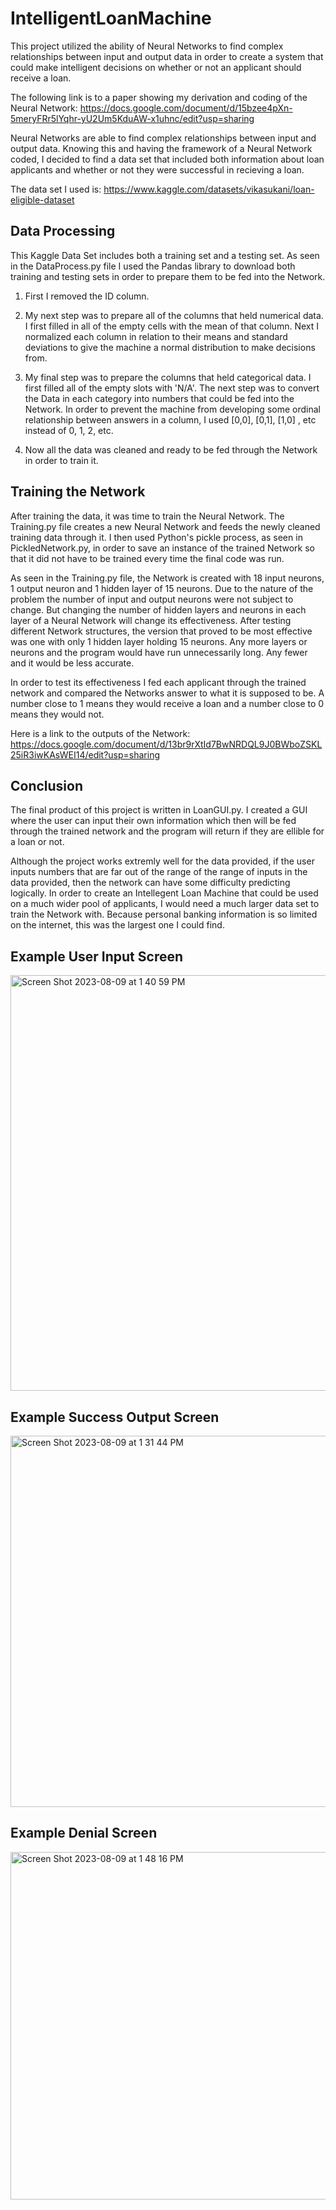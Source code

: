 # IntelligentLoanMachine

This project utilized the ability of Neural Networks to find complex relationships between input and output data in order to create a system that could make intelligent decisions on whether or not an applicant should receive a loan.   

The following link is to a paper showing my derivation and coding of the Neural Network: https://docs.google.com/document/d/15bzee4pXn-5meryFRr5lYqhr-yU2Um5KduAW-x1uhnc/edit?usp=sharing


Neural Networks are able to find complex relationships between input and output data. Knowing this and having the framework of a Neural Network coded, I decided to find a data set that included both information about loan applicants and whether or not they were successful in recieving a loan. 

The data set I used is: https://www.kaggle.com/datasets/vikasukani/loan-eligible-dataset

## Data Processing 
This Kaggle Data Set includes both a training set and a testing set. As seen in the DataProcess.py file I used the Pandas library to download both training and testing sets in order to prepare them to be fed into the Network. 

1) First I removed the ID column. 

2) My next step was to prepare all of the columns that held numerical data. I first filled in all of the empty cells with the mean of that column. Next I normalized each column in relation to their means and standard deviations to give the machine a normal distribution to make decisions from. 

3) My final step was to prepare the columns that held categorical data. I first filled all of the empty slots with 'N/A'. The next step was to convert the Data in each category into numbers that could be fed into the Network. In order to prevent the machine from developing some ordinal relationship between answers in a column, I used [0,0], [0,1], [1,0] , etc instead of 0, 1, 2, etc. 

4) Now all the data was cleaned and ready to be fed through the Network in order to train it. 

## Training the Network
After training the data, it was time to train the Neural Network. The Training.py file creates a new Neural Network and feeds the newly cleaned training data through it. I then used Python's pickle process, as seen in PickledNetwork.py, in order to save an instance of the trained Network so that it did not have to be trained every time the final code was run. 

As seen in the Training.py file, the Network is created with 18 input neurons, 1 output neuron and 1 hidden layer of 15 neurons. Due to the nature of the problem the number of input and output neurons were not subject to change. But changing the number of hidden layers and neurons in each layer of a Neural Network will change its effectiveness. After testing different Network structures, the version that proved to be most effective was one with only 1 hidden layer holding 15 neurons. Any more layers or neurons and the program would have run unnecessarily long. Any fewer and it would be less accurate. 

In order to test its effectiveness I fed each applicant through the trained network and compared the Networks answer to what it is supposed to be. A number close to 1 means they would receive a loan and a number close to 0 means they would not. 

Here is a link to the outputs of the Network: https://docs.google.com/document/d/13br9rXtId7BwNRDQL9J0BWboZSKL25iR3iwKAsWEI14/edit?usp=sharing

## Conclusion
The final product of this project is written in LoanGUI.py. I created a GUI where the user can input their own information which then will be fed through the trained network and the program will return if they are ellible for a loan or not. 

Although the project works extremly well for the data provided, if the user inputs numbers that are far out of the range of the range of inputs in the data provided, then the network can have some difficulty predicting logically. In order to create an Intellegent Loan Machine that could be used on a much wider pool of applicants, I would need a much larger data set to train the Network with. Because personal banking information is so limited on the internet, this was the largest one I could find. 


## Example User Input Screen

<img width="665" alt="Screen Shot 2023-08-09 at 1 40 59 PM" src="https://github.com/jacksonbrewer3/IntelligentLoanMachine/assets/126095064/b6baf02b-b8a6-4cbf-ab5a-0f5375054efd">

## Example Success Output Screen

<img width="594" alt="Screen Shot 2023-08-09 at 1 31 44 PM" src="https://github.com/jacksonbrewer3/IntelligentLoanMachine/assets/126095064/a2aa97ef-960a-4413-ab80-bc42032ab1bd">

## Example Denial Screen

<img width="556" alt="Screen Shot 2023-08-09 at 1 48 16 PM" src="https://github.com/jacksonbrewer3/IntelligentLoanMachine/assets/126095064/9fc74d0b-37a8-4c7c-8efa-736303fe016d">
